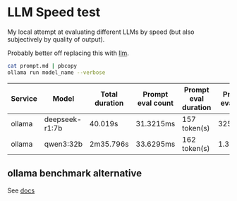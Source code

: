 # LLM Speed test

My local attempt at evaluating different LLMs by speed (but also subjectively by
quality of output).

Probably better off replacing this with [llm](https://github.com/simonw/llm).

```sh
cat prompt.md | pbcopy
ollama run model_name --verbose
```

| Service | Model | Total duration | Prompt eval count | Prompt eval duration | Prompt eval rate | eval count | eval duration | eval rate | file | passes? | error(s) |
| ------- | ----- | -------------- | ----------------- | -------------------- | ---------------- | ---------- | ------------- | --------- | ---- | ------- | -------- |
| ollama | deepseek-r1:7b | 40.019s | 31.3215ms | 157 token(s) | 325.31ms | 482.62 tokens/s | 3013 token(s) | 39.66s | 75.97 tokens/s | [thinking](results/deepseek-r1:7b.md) [html](results/deepseek-r1:7b.html) | FALSE | `Uncaught SyntaxError: Unexpected identifier 'hovered'` |
| ollama | qwen3:32b | 2m35.796s | 33.6295ms | 162 token(s) | 1.34s | 120.19 tokens/s | 3176 token(s) | 2m34.41s | 20.57 tokens/s | [thinking](results/qwen3:32b.md) [html](results/qwen3:32b.html) | TRUE | |


## ollama benchmark alternative
See [docs](https://github.com/ollama/ollama/blob/main/docs/benchmark.md)
